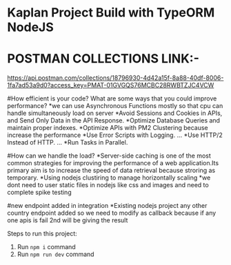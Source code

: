 # Kaplan Project Build with TypeORM NodeJS

# POSTMAN COLLECTIONS LINK:-
https://api.postman.com/collections/18796930-4d42a15f-8a88-40df-8006-1fa7ad53a9d0?access_key=PMAT-01GVGQS76MCBC28RWBTZJC4VCW

#How efficient is your code? What are some ways that you could improve performance?
  *we can use Asynchronous Functions mostly so that cpu can handle simultaneously load on server
  *Avoid Sessions and Cookies in APIs, and Send Only Data in the API Response.
  *Optimize Database Queries and maintain proper indexes.
  *Optimize APIs with PM2 Clustering because increase the performance
  *Use Error Scripts with Logging. ...
  *Use HTTP/2 Instead of HTTP. ...
  *Run Tasks in Parallel.

#How can we handle the load?
  *Server-side caching is one of the most common strategies for improving the performance of a web            application.Its primary aim is to increase the speed of data retrieval because stroring as temporary.
  *Using nodejs clustiring to manage horizontally scaling
  *we dont need to user static files in nodejs like css and images and need to complete spike testing

#new endpoint added in integration
  *Existing nodejs project any other country endpoint added so we need to modify as callback because if any one apis is fail 2nd will be giving the result   


Steps to run this project:

1. Run `npm i` command
2. Run `npm run dev` command
